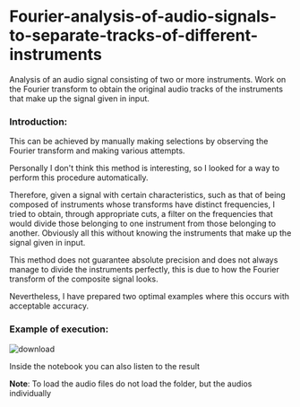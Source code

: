 # Fourier-analysis-of-audio-signals-to-separate-tracks-of-different-instruments
Analysis of an audio signal consisting of two or more instruments. Work on the Fourier transform to obtain the original audio tracks of the instruments that make up the signal given in input.

### **Introduction**:

This can be achieved by manually making selections by observing the Fourier transform and making various attempts.

Personally I don't think this method is interesting, so I looked for a way to perform this procedure automatically.

Therefore, given a signal with certain characteristics, such as that of being composed of instruments whose transforms have distinct frequencies, I tried to obtain, through appropriate cuts, a filter on the frequencies that would divide those belonging to one instrument from those belonging to another. Obviously all this without knowing the instruments that make up the signal given in input.

This method does not guarantee absolute precision and does not always manage to divide the instruments perfectly, this is due to how the Fourier transform of the composite signal looks.

Nevertheless, I have prepared two optimal examples where this occurs with acceptable accuracy.

### **Example of execution**:

![download](https://user-images.githubusercontent.com/62427405/126068255-c16ac284-a220-4711-9d75-df28c3cba57b.png)

Inside the notebook you can also listen to the result

**Note**: To load the audio files do not load the folder, but the audios individually

